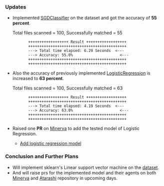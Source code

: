 ### Updates

- Implemented [SGDClassifier](https://scikit-learn.org/stable/modules/generated/sklearn.linear_model.SGDClassifier.html)
  on the dataset and got the accuracy of **55 percent**.

  Total files scanned = 100,
  Successfully matched = 55

             ++++++++++++++++++ Result ++++++++++++++++++
             ++++++++++++++++++++++++++++++++++++++++++++
             ---> Total time elapsed: 6.29 Seconds  <---
             ---> Accuracy: 55.0%                     <---
             ++++++++++++++++++++++++++++++++++++++++++++
             ++++++++++++++++++++++++++++++++++++++++++++

- Also the accuracy of previously implemented [LogisticRegression](https://scikit-learn.org/stable/modules/generated/sklearn.linear_model.LogisticRegression.html) is increased to **63 percent**.

  Total files scanned = 100,
  Successfully matched = 63

             ++++++++++++++++++ Result ++++++++++++++++++
             ++++++++++++++++++++++++++++++++++++++++++++
             ---> Total time elapsed: 4.19 Seconds  <---
             ---> Accuracy: 63.0%                     <---
             ++++++++++++++++++++++++++++++++++++++++++++
             ++++++++++++++++++++++++++++++++++++++++++++

- Raised one **PR** on [Minerva](https://github.com/fossology/Minerva-Dataset-Generation)
  to add the tested model of Logistic Regression.
  - [Add logistic regression model](https://github.com/fossology/Minerva-Dataset-Generation/pull/4)

### Conclusion and Further Plans

- Will implement sklearn's Linear support vector machine on the
  [dataset](https://github.com/fossology/Minerva-Dataset-Generation).
- And will raise prs for the implemented model and their agents on both
  [Minerva](https://github.com/fossology/Minerva-Dataset-Generation) and
  [Atarashi](https://github.com/fossology/atarashi) repository in upcoming days.
